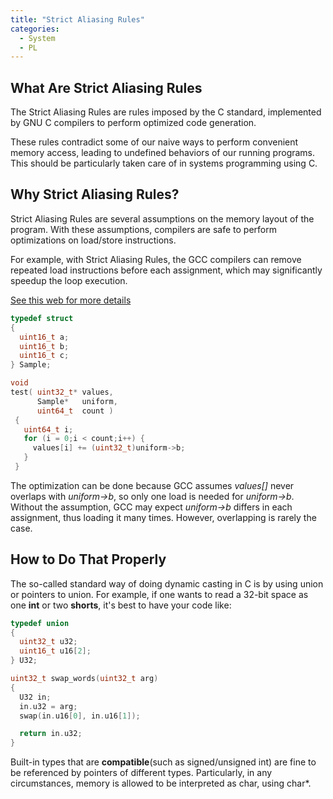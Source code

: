 ```yaml
---
title: "Strict Aliasing Rules"
categories:
  - System
  - PL
---
```


## What Are Strict Aliasing Rules

The Strict Aliasing Rules are rules imposed by the C standard, implemented by GNU C compilers to perform optimized code generation.

These rules contradict some of our naive ways to perform convenient memory access, leading to undefined behaviors of our running programs. This should be particularly taken care of in systems programming using C.

## Why Strict Aliasing Rules?

Strict Aliasing Rules are several assumptions on the memory layout of the program. With these assumptions, compilers are safe to perform optimizations on load/store instructions.

For example, with Strict Aliasing Rules, the GCC compilers can remove repeated load instructions before each assignment, which may significantly speedup the loop execution. 

[See this web for more details](https://cellperformance.beyond3d.com/articles/2006/06/understanding-strict-aliasing.html)

```c
typedef struct
{
  uint16_t a;
  uint16_t b;
  uint16_t c;
} Sample;

void
test( uint32_t* values,
      Sample*   uniform,
      uint64_t  count )
 {
   uint64_t i;
   for (i = 0;i < count;i++) {
     values[i] += (uint32_t)uniform->b;
   }
 }
```

The optimization can be done because GCC assumes *values[]* never overlaps with *uniform->b*, so only one load is needed for *uniform->b*. Without the assumption, GCC may expect *uniform->b* differs in each assignment, thus loading it many times. However, overlapping is rarely the case.

## How to Do That Properly

The so-called standard way of doing dynamic casting in C is by using union or pointers to union. For example, if one wants to read a 32-bit space as one **int** or two **shorts**, it's best to have your code like:

```c
typedef union
{
  uint32_t u32;
  uint16_t u16[2];
} U32;

uint32_t swap_words(uint32_t arg)
{
  U32 in;
  in.u32 = arg;
  swap(in.u16[0], in.u16[1]);

  return in.u32;
}
```

Built-in types that are **compatible**(such as signed/unsigned int) are fine to be referenced by pointers of different types. Particularly, in any circumstances, memory is allowed to be interpreted as char, using char*.